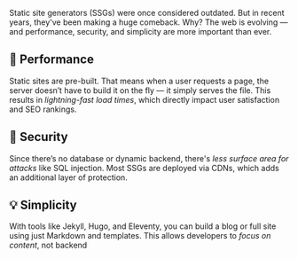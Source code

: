 Static site generators (SSGs) were once considered outdated. But in recent years, they've been making a huge comeback. Why? The web is evolving — and performance, security, and simplicity are more important than ever.

## 🚀 Performance

Static sites are pre-built. That means when a user requests a page, the server doesn’t have to build it on the fly — it simply serves the file. This results in *lightning-fast load times*, which directly impact user satisfaction and SEO rankings.

## 🔐 Security

Since there’s no database or dynamic backend, there's *less surface area for attacks* like SQL injection. Most SSGs are deployed via CDNs, which adds an additional layer of protection.

## 💡 Simplicity

With tools like Jekyll, Hugo, and Eleventy, you can build a blog or full site using just Markdown and templates. This allows developers to *focus on content*, not backend